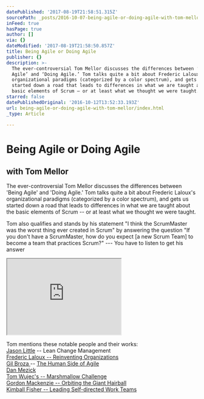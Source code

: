 ```yaml
---
datePublished: '2017-08-19T21:58:51.315Z'
sourcePath: _posts/2016-10-07-being-agile-or-doing-agile-with-tom-mellor.md
inFeed: true
hasPage: true
author: []
via: {}
dateModified: '2017-08-19T21:58:50.857Z'
title: Being Agile or Doing Agile
publisher: {}
description: >-
  The ever-controversial Tom Mellor discusses the differences between ‘Being
  Agile’ and ‘Doing Agile.’ Tom talks quite a bit about Frederic Laloux’s
  organizational paradigms (categorized by a color spectrum), and gets us
  started down a road that leads to differences in what we are taught about the
  basic elements of Scrum – or at least what we thought we were taught.
starred: false
datePublishedOriginal: '2016-10-12T13:52:33.193Z'
url: being-agile-or-doing-agile-with-tom-mellor/index.html
_type: Article

---
```

# Being Agile or Doing Agile

## with Tom Mellor

The ever-controversial Tom Mellor discusses the differences between 'Being Agile' and 'Doing Agile.' Tom talks quite a bit about Frederic Laloux's organizational paradigms (categorized by a color spectrum), and gets us started down a road that leads to differences in what we are taught about the basic elements of Scrum -- or at least what we thought we were taught.

Tom also qualifies and stands by his statement "I think the ScrumMaster was the worst thing ever created in Scrum" by answering the question "If you don't have a ScrumMaster, how do you expect \[a new Scrum Team\] to become a team that practices Scrum?" --- You have to listen to get his answer

<iframe src="https://the-grid.github.io/ed-userhtml/?g=eJxlUMtuwzAM-xXDwI6p0mALhqHprwx-qLVQ2QpsB1n29XPaW3ajSIGkdKFbNhFVqRvjpK1kj_lLJUmoVclu0gChRv7oZjYb5hOTLVs6OYmA0aIHnKmIRyAP78PwOY4DBKR7qDD0Pazka4CxoRowIpRqkjfZd5ESgVlqC_qpkKTpS7TJEMOG5ansibsyZ2QxfodJvo1vjlT2yVNGV0kSWOMea7NtbOeMCwg1LwhavapMunXR6llm0ue-f2vHuSzMlO6TTqKVMsyy3hbmJiAmtaJ9UD2yUX6PlPzbKQfmeoHXm69_wvmFWQ" height="200" style=""></iframe>

Tom mentions these notable people and their works:  
[Jason Little][0] -- Lean Change Management  
[Frederic Laloux -- Reinventing Organizations][1]  
[Gil Broza ][2]-- [The Human Side of Agile][3]  
[Dan Mezick][4]  
[Tom Wujec's -- Marshmallow Challenge][5]  
[Gordon Mackenzie -- Orbiting the Giant Hairball][6]  
[Kimball Fisher -- Leading Self-directed Work Teams][7]

[0]: http://www.agilecoach.ca/about/
[1]: http://www.reinventingorganizations.com/
[2]: https://www.linkedin.com/in/gilbroza
[3]: https://books.google.com/books/about/The_Human_Side_of_Agile.html?id=yc9kMwEACAAJ&source=kp_cover&hl=en
[4]: https://www.linkedin.com/in/danielmezick
[5]: http://www.tomwujec.com/design-projects/marshmallow-challenge/
[6]: http://www.amazon.com/Orbiting-Giant-Hairball-Corporate-Surviving/dp/B0041HQN6S/ref=sr_1_2?s=books&ie=UTF8&qid=1458242604&sr=1-2&keywords=orbiting+the+giant+hairball
[7]: http://www.amazon.com/gp/product/B000FA5LQ8/ref=dp-kindle-redirect?ie=UTF8&btkr=1